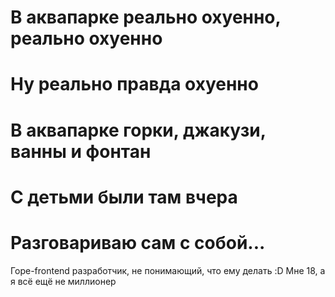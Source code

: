 # В аквапарке реально охуенно, реально охуенно
# Ну реально правда охуенно
# В аквапарке горки, джакузи, ванны и фонтан
# С детьми были там вчера
# Разговариваю сам с собой...

Горе-frontend разработчик, не понимающий, что ему делать :D
Мне 18, а я всё ещё не миллионер
